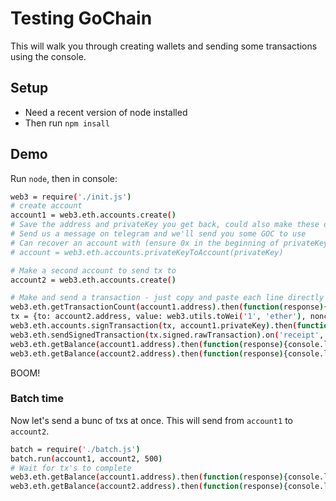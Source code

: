 # Testing GoChain

This will walk you through creating wallets and sending some transactions using the console.

## Setup

* Need a recent version of node installed
* Then run `npm insall`

## Demo

Run `node`, then in console:

```sh
web3 = require('./init.js')
# create account
account1 = web3.eth.accounts.create()
# Save the address and privateKey you get back, could also make these on myetherwallet or other tools
# Send us a message on telegram and we'll send you some GOC to use
# Can recover an account with (ensure 0x in the beginning of privateKey)
# account = web3.eth.accounts.privateKeyToAccount(privateKey)

# Make a second account to send tx to
account2 = web3.eth.accounts.create()

# Make and send a transaction - just copy and paste each line directly
web3.eth.getTransactionCount(account1.address).then(function(response){console.log(response); account1.nonce = response;})
tx = {to: account2.address, value: web3.utils.toWei('1', 'ether'), nonce: account1.nonce, gas: '2000000'}
web3.eth.accounts.signTransaction(tx, account1.privateKey).then(function(response){ console.log(response); tx.signed = response; })
web3.eth.sendSignedTransaction(tx.signed.rawTransaction).on('receipt', console.log).then(function(response){ console.log(response) }).catch(console.log)
web3.eth.getBalance(account1.address).then(function(response){console.log(web3.utils.fromWei(response, 'ether'))})
web3.eth.getBalance(account2.address).then(function(response){console.log(web3.utils.fromWei(response, 'ether'))})
```

BOOM!

### Batch time

Now let's send a bunc of txs at once. This will send from `account1` to `account2`.

```sh
batch = require('./batch.js')
batch.run(account1, account2, 500)
# Wait for tx's to complete
web3.eth.getBalance(account1.address).then(function(response){console.log(web3.utils.fromWei(response, 'ether'))})
web3.eth.getBalance(account2.address).then(function(response){console.log(web3.utils.fromWei(response, 'ether'))})
```
